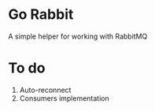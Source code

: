 # Go Rabbit
A simple helper for working with RabbitMQ

# To do
1. Auto-reconnect
2. Consumers implementation
